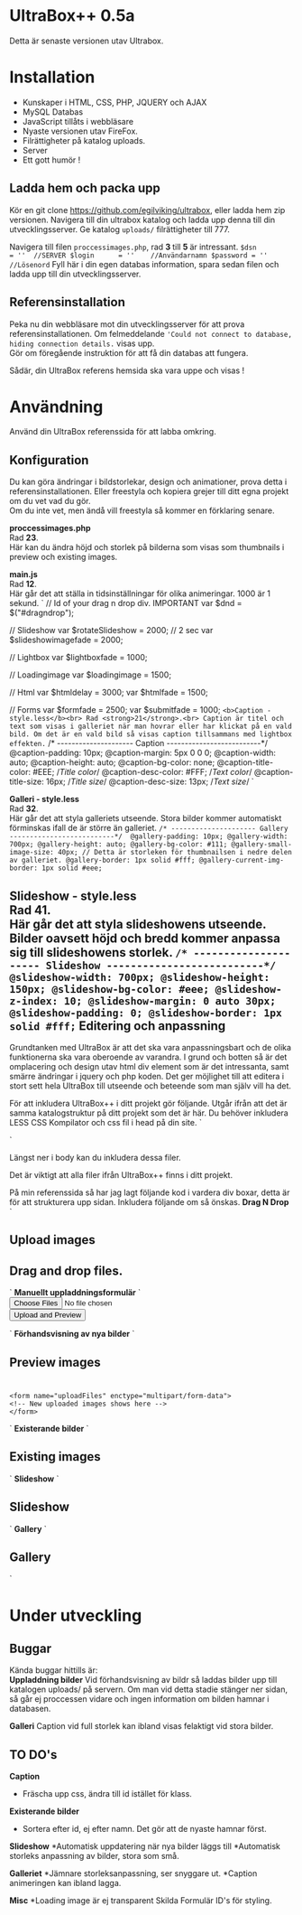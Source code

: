 UltraBox++ 0.5a
=======================
Detta är senaste versionen utav Ultrabox.

Installation
=============
* Kunskaper i HTML, CSS, PHP, JQUERY och AJAX
* MySQL Databas
* JavaScript tillåts i webbläsare
* Nyaste versionen utav FireFox.
* Filrättigheter på katalog uploads.
* Server
* Ett gott humör !

Ladda hem och packa upp
-----------------------
Kör en git clone https://github.com/egilviking/ultrabox, eller ladda hem zip versionen. 
Navigera till din ultrabox katalog och ladda upp denna till din utvecklingsserver. 
Ge katalog `uploads/` filrättigheter till 777.

Navigera till filen `proccessimages.php`, rad <strong> 3 </strong> till <strong> 5 </strong> är intressant.
`
$dsn 			= ''  //SERVER
$login 		= ''	//Användarnamn
$password = ''	//Lösenord
`
Fyll här i din egen databas information, spara sedan filen och ladda upp till din utvecklingsserver.

Referensinstallation
--------------------
Peka nu din webbläsare mot din utvecklingsserver för att prova referensinstallationen.
Om felmeddelande `'Could not connect to database, hiding connection details.` visas upp. <br>
Gör om föregående instruktion för att få din databas att fungera.

Sådär, din UltraBox referens hemsida ska vara uppe och visas !

Användning
=============
Använd din UltraBox referenssida för att labba omkring.

Konfiguration
-------------
Du kan göra ändringar i bildstorlekar, design och animationer, prova detta i referensinstallationen. Eller freestyla och kopiera grejer till ditt egna projekt om du vet vad du gör.<br> 
Om du inte vet, men ändå vill freestyla så kommer en förklaring senare.

<b>proccessimages.php</b><br>
Rad <strong>23</strong>.<br>
Här kan du ändra höjd och storlek på bilderna som visas som thumbnails i preview och existing images.

<b>main.js</b><br>
Rad <strong>12</strong>.<br>
Här går det att ställa in tidsinställningar för olika animeringar. 1000 är 1 sekund.
`
// Id of your drag n drop div. IMPORTANT
var $dnd = $("#dragndrop");	

// Slideshow
var $rotateSlideshow = 2000; // 2 sec
var $slideshowimagefade = 2000;

// Lightbox
var $lightboxfade	= 1000;

// Loadingimage
var $loadingimage = 1500;

// Html
var $htmldelay = 3000;
var $htmlfade = 1500;

// Forms
var $formfade = 2500;
var $submitfade = 1000;
`
<b>Caption - style.less</b><br>
Rad <strong>21</strong>.<br>
Caption är titel och text som visas i galleriet när man hovrar eller har klickat på en vald bild. Om det är en vald bild så visas caption tillsammans med lightbox effekten.
`
/* --------------------- Caption --------------------------*/
@caption-padding: 10px;
@caption-margin: 5px 0 0 0;
@caption-width: auto;
@caption-height: auto;
@caption-bg-color: none;
@caption-title-color: #EEE;	/*Title color*/
@caption-desc-color: #FFF; 	/*Text color*/
@caption-title-size: 16px;	/*Title size*/
@caption-desc-size: 13px; 	/*Text size*/
`

<b>Galleri - style.less</b><br>
Rad <strong>32</strong>.<br>
Här går det att styla galleriets utseende. Stora bilder kommer automatiskt förminskas ifall de är större än galleriet.
`
/* --------------------- Gallery --------------------------*/ 
@gallery-padding: 10px;
@gallery-width: 700px;
@gallery-height: auto;
@gallery-bg-color: #111;
@gallery-small-image-size: 40px; // Detta är storleken för thumbnailsen i nedre delen av galleriet.
@gallery-border: 1px solid #fff;
@gallery-current-img-border: 1px solid #eee;
`

<b>Slideshow - style.less</b><br>
Rad <strong>41</strong>.<br>
Här går det att styla slideshowens utseende. Bilder oavsett höjd och bredd kommer anpassa sig till slideshowens storlek.
`
/* --------------------- Slideshow --------------------------*/ 
@slideshow-width: 700px;
@slideshow-height: 150px;
@slideshow-bg-color: #eee;
@slideshow-z-index: 10;
@slideshow-margin: 0 auto 30px;
@slideshow-padding: 0;
@slideshow-border: 1px solid #fff;
`
Editering och anpassning
------------------------
Grundtanken med UltraBox är att det ska vara anpassningsbart och de olika funktionerna ska vara oberoende av varandra.
I grund och botten så är det omplacering och design utav html div element som är det intressanta, samt smärre ändringar i jquery och php koden.
Det ger möjlighet till att editera i stort sett hela UltraBox till utseende och beteende som man själv vill ha det.

För att inkludera UltraBox++ i ditt projekt gör följande. Utgår ifrån att det är samma katalogstruktur på ditt projekt som det är här.
Du behöver inkludera LESS CSS Kompilator och css fil i head på din site.
`<link rel="stylesheet/less" type="text/css" href="css/style.less">
<script src="js/less.min.js"></script>`

Längst ner i body kan du inkludera dessa filer.
<script src="js/jquery.js"></script>
<script src="js/main.js"></script>

Det är viktigt att alla filer ifrån UltraBox++ finns i ditt projekt.

På min referenssida så har jag lagt följande kod i vardera div boxar, detta är för att strukturera upp sidan.
Inkludera följande om så önskas.
<strong>Drag N Drop</strong>
`	
<div id='dragndrop'>
	<h2>Upload images</h2>
	<!--Drag N Drop content here -->
	<h2>Drag and drop files.</h2>
</div>
`
<strong>Manuellt uppladdningsformulär</strong>
`
<form name="uploadPreview" enctype="multipart/form-data">
	<input type="file" name="file[]" multiple="true"/><br>
	<input type='submit' value='Upload and Preview'/>
</form>
`
<strong>Förhandsvisning av nya bilder</strong>
`
<h2>Preview images</h2>
<img class='spinnernewimages'/>
<div id='newimages'>
	<h3 id='uploadFiles'><!-- Upload complete message here --></h3>

	<form name="uploadFiles" enctype="multipart/form-data">
	<!-- New uploaded images shows here -->
	</form>
</div>
`	
<strong>Existerande bilder</strong>
`
<h2>Existing images</h2>
<div id='images'><!-- Stored images shows here --></div>
`
<strong>Slideshow</strong>
`<h2>Slideshow</h2>
			<div id='slideshow'><!-- Slideshow shows here --></div>
`
<strong>Gallery</strong>
`
<h2>Gallery</h2>	
<div id='gallery'>
	<div class='gallery-current'>
		<!-- Clicked image shows here -->
		<div class='caption'>
		<!-- Caption show here --></div>
	</div>
		<div class='gallery-all'>
			<!-- Gallery here -->
	</div>
</div> 
`

Under utveckling
======================
Buggar
----------------------
Kända buggar hittills är:<br>
<strong>Uppladdning bilder</strong>
Vid förhandsvisning av bildr så laddas bilder upp till katalogen uploads/ på servern.
Om man vid detta stadie stänger ner sidan, så går ej proccessen vidare och ingen information om bilden hamnar i databasen.

<strong>Galleri</strong>
Caption vid full storlek kan ibland visas felaktigt vid stora bilder.


TO DO's
----------------------
<strong>Caption</strong>
* Fräscha upp css, ändra till id istället för klass.

<strong>Existerande bilder</strong>
* Sortera efter id, ej efter namn. Det gör att de nyaste hamnar först.

<strong>Slideshow</strong>
*Automatisk uppdatering när nya bilder läggs till
*Automatisk storleks anpassning av bilder, stora som små.

<strong>Galleriet</strong>
*Jämnare storleksanpassning, ser snyggare ut.
*Caption animeringen kan ibland lagga.

<strong>Misc</strong>
*Loading image är ej transparent
Skilda Formulär ID's för styling.
